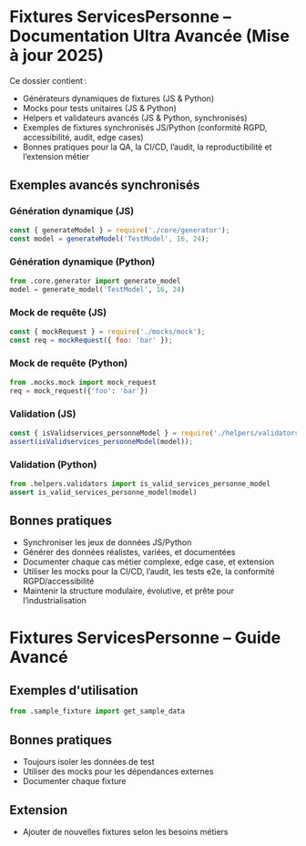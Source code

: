 # Fixtures ServicesPersonne – Documentation Ultra Avancée (Mise à jour 2025)

Ce dossier contient :
- Générateurs dynamiques de fixtures (JS & Python)
- Mocks pour tests unitaires (JS & Python)
- Helpers et validateurs avancés (JS & Python, synchronisés)
- Exemples de fixtures synchronisés JS/Python (conformité RGPD, accessibilité, audit, edge cases)
- Bonnes pratiques pour la QA, la CI/CD, l’audit, la reproductibilité et l’extension métier

## Exemples avancés synchronisés

### Génération dynamique (JS)
```js
const { generateModel } = require('./core/generator');
const model = generateModel('TestModel', 16, 24);
```

### Génération dynamique (Python)
```python
from .core.generator import generate_model
model = generate_model('TestModel', 16, 24)
```

### Mock de requête (JS)
```js
const { mockRequest } = require('./mocks/mock');
const req = mockRequest({ foo: 'bar' });
```

### Mock de requête (Python)
```python
from .mocks.mock import mock_request
req = mock_request({'foo': 'bar'})
```

### Validation (JS)
```js
const { isValidservices_personneModel } = require('./helpers/validators');
assert(isValidservices_personneModel(model));
```

### Validation (Python)
```python
from .helpers.validators import is_valid_services_personne_model
assert is_valid_services_personne_model(model)
```

## Bonnes pratiques
- Synchroniser les jeux de données JS/Python
- Générer des données réalistes, variées, et documentées
- Documenter chaque cas métier complexe, edge case, et extension
- Utiliser les mocks pour la CI/CD, l’audit, les tests e2e, la conformité RGPD/accessibilité
- Maintenir la structure modulaire, évolutive, et prête pour l’industrialisation

# Fixtures ServicesPersonne – Guide Avancé

## Exemples d'utilisation

```python
from .sample_fixture import get_sample_data
```

## Bonnes pratiques
- Toujours isoler les données de test
- Utiliser des mocks pour les dépendances externes
- Documenter chaque fixture

## Extension
- Ajouter de nouvelles fixtures selon les besoins métiers
